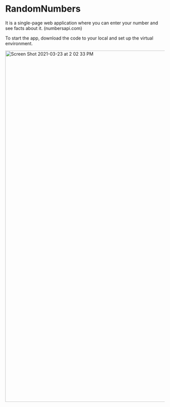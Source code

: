 
# RandomNumbers

It is a single-page web application where you can enter your number and see facts about it. (numbersapi.com)

To start the app, download the code to your local and set up the virtual environment.

<img width="1109" alt="Screen Shot 2021-03-23 at 2 02 33 PM" src="https://user-images.githubusercontent.com/65907751/112195643-91cd0600-8be0-11eb-9432-ec3acee11bad.png">


